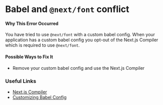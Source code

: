 # Babel and `@next/font` conflict

#### Why This Error Occurred

You have tried to use `@next/font` with a custom babel config. When your application has a custom babel config you opt-out of the Next.js Compiler which is required to use `@next/font`.

#### Possible Ways to Fix It

- Remove your custom babel config and use the Next.js Compiler

### Useful Links

- [Next.js Compiler](https://nextjs.org/docs/advanced-features/compiler)
- [Customizing Babel Config](https://nextjs.org/docs/advanced-features/customizing-babel-config)
